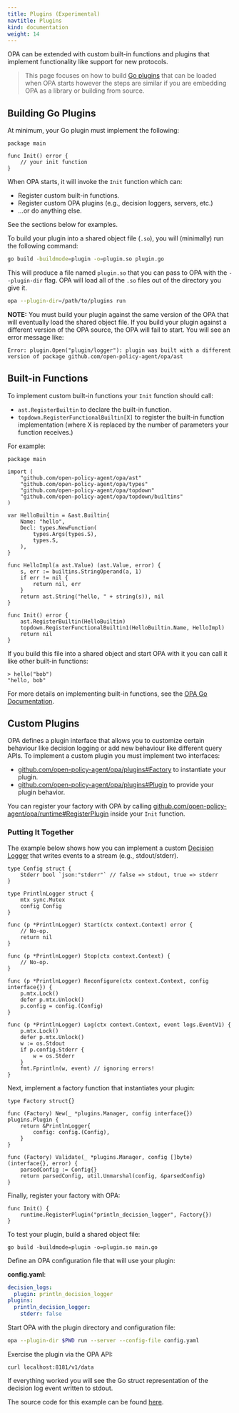 ```yaml
---
title: Plugins (Experimental)
navtitle: Plugins
kind: documentation
weight: 14
---
```


OPA can be extended with custom built-in functions and plugins that
implement functionality like support for new protocols.

> This page focuses on how to build [Go
> plugins](https://golang.org/pkg/plugin/) that can be loaded when OPA
> starts however the steps are similar if you are embedding OPA as a
> library or building from source.

## Building Go Plugins

At minimum, your Go plugin must implement the following:

```golang
package main

func Init() error {
    // your init function
}
```

When OPA starts, it will invoke the `Init` function which can:

* Register custom built-in functions.
* Register custom OPA plugins (e.g., decision loggers, servers, etc.)
* ...or do anything else.

See the sections below for examples.

To build your plugin into a shared object file (`.so`), you will
(minimally) run the following command:

```bash
go build -buildmode=plugin -o=plugin.so plugin.go
```

This will produce a file named `plugin.so` that you can pass to OPA
with the `--plugin-dir` flag. OPA will load all of the `.so` files out
of the directory you give it.

```bash
opa --plugin-dir=/path/to/plugins run
```

**NOTE:** You must build your plugin against the same version of the
  OPA that will eventually load the shared object file. If you build
  your plugin against a different version of the OPA source, the OPA
  will fail to start. You will see an error message like:

```
Error: plugin.Open("plugin/logger"): plugin was built with a different version of package github.com/open-policy-agent/opa/ast
```

## Built-in Functions

To implement custom built-in functions your `Init` function should call:

- `ast.RegisterBuiltin` to declare the built-in function.
- `topdown.RegisterFunctionalBuiltin[X]` to register the built-in function implementation (where X is replaced by the number of parameters your function receives.)

For example:

```golang
package main

import (
	"github.com/open-policy-agent/opa/ast"
	"github.com/open-policy-agent/opa/types"
	"github.com/open-policy-agent/opa/topdown"
	"github.com/open-policy-agent/opa/topdown/builtins"
)

var HelloBuiltin = &ast.Builtin{
	Name: "hello",
	Decl: types.NewFunction(
		types.Args(types.S),
		types.S,
	),
}

func HelloImpl(a ast.Value) (ast.Value, error) {
	s, err := builtins.StringOperand(a, 1)
	if err != nil {
		return nil, err
	}
	return ast.String("hello, " + string(s)), nil
}

func Init() error {
	ast.RegisterBuiltin(HelloBuiltin)
	topdown.RegisterFunctionalBuiltin1(HelloBuiltin.Name, HelloImpl)
	return nil
}
```

If you build this file into a shared object and start OPA with it you can call it like other built-in functions:

```
> hello("bob")
"hello, bob"
```

For more details on implementing built-in functions, see the [OPA Go Documentation](https://godoc.org/github.com/open-policy-agent/opa/topdown#example-RegisterFunctionalBuiltin1).

## Custom Plugins

OPA defines a plugin interface that allows you to customize certain
behaviour like decision logging or add new behaviour like different
query APIs. To implement a custom plugin you must implement two
interfaces:

- [github.com/open-policy-agent/opa/plugins#Factory](https://godoc.org/github.com/open-policy-agent/opa/plugins#Factory) to instantiate your plugin.
- [github.com/open-policy-agent/opa/plugins#Plugin](https://godoc.org/github.com/open-policy-agent/opa/plugins#Plugin) to provide your plugin behavior.

You can register your factory with OPA by calling [github.com/open-policy-agent/opa/runtime#RegisterPlugin](https://godoc.org/github.com/open-policy-agent/opa/runtime#RegisterPlugin) inside your `Init` function.

### Putting It Together

The example below shows how you can implement a custom [Decision Logger](decision_logs.md)
that writes events to a stream (e.g., stdout/stderr).

```golang
type Config struct {
	Stderr bool `json:"stderr"` // false => stdout, true => stderr
}

type PrintlnLogger struct {
	mtx sync.Mutex
	config Config
}

func (p *PrintlnLogger) Start(ctx context.Context) error {
	// No-op.
	return nil
}

func (p *PrintlnLogger) Stop(ctx context.Context) {
	// No-op.
}

func (p *PrintlnLogger) Reconfigure(ctx context.Context, config interface{}) {
    p.mtx.Lock()
    defer p.mtx.Unlock()
    p.config = config.(Config)
}

func (p *PrintlnLogger) Log(ctx context.Context, event logs.EventV1) {
    p.mtx.Lock()
    defer p.mtx.Unlock()
    w := os.Stdout
    if p.config.Stderr {
        w = os.Stderr
    }
    fmt.Fprintln(w, event) // ignoring errors!
}
```

Next, implement a factory function that instantiates your plugin:

```golang
type Factory struct{}

func (Factory) New(_ *plugins.Manager, config interface{}) plugins.Plugin {
	return &PrintlnLogger{
		config: config.(Config),
	}
}

func (Factory) Validate(_ *plugins.Manager, config []byte) (interface{}, error) {
	parsedConfig := Config{}
	return parsedConfig, util.Unmarshal(config, &parsedConfig)
}
```

Finally, register your factory with OPA:

```golang
func Init() {
    runtime.RegisterPlugin("println_decision_logger", Factory{})
}
```

To test your plugin, build a shared object file:

```
go build -buildmode=plugin -o=plugin.so main.go
```

Define an OPA configuration file that will use your plugin:

**config.yaml**:

```yaml
decision_logs:
  plugin: println_decision_logger
plugins:
  println_decision_logger:
    stderr: false
```

Start OPA with the plugin directory and configuration file:

```bash
opa --plugin-dir $PWD run --server --config-file config.yaml
```

Exercise the plugin via the OPA API:

```
curl localhost:8181/v1/data
```

If everything worked you will see the Go struct representation of the decision
log event written to stdout.

The source code for this example can be found [here](https://github.com/open-policy-agent/contrib/tree/master/decision_logger_plugin_example).

